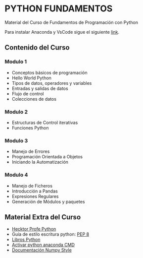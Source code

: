 # PYTHON FUNDAMENTOS
Material del Curso de Fundamentos de Programación con Python

Para instalar Anaconda y VsCode sigue el siguiente [link](https://gdelgador.github.io/PythonFundamentos).

## Contenido del Curso

### Modulo 1
- Conceptos básicos de programación
- Hello World Python
- Tipos de datos, operadores y variables
- Entradas y salidas de datos
- Flujo de control
- Colecciones de datos

### Modulo 2
- Estructuras de Control iterativas
- Funciones Python


### Modulo 3
- Manejo de Errores
- Programación Orientada a Objetos
- Iniciando la Automatización

### Modulo 4
- Manejo de Ficheros
- Introducción a Pandas
- Expresiones Regulares
- Generación de Módulos y paquetes



## Material Extra del Curso

- [Hecktor Profe Python](https://docs.hektorprofe.net/python/) 
- Guía de estilo escritura python: [PEP 8](https://www.python.org/dev/peps/pep-0008/?fbclid=IwAR1nA1UklLNW22-9t32Clybzyczj_i6EMA1fJdk9TwUe-OXLSriPQH9xKhE)
- [Libros Python](https://drive.google.com/drive/folders/1u_dg31pkLasj2H3L4VO2QUNFnYpA9bn1?usp=sharing) 
- [Activar python anaconda CMD](https://stackoverflow.com/questions/49616399/windows-anaconda-python-is-not-recognized-as-an-internal-or-external-command)
- [Documentación Numpy Style](https://numpydoc.readthedocs.io/en/latest/format.html)
